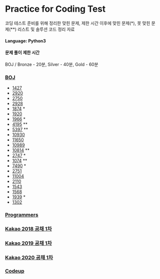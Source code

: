 # Practice for Coding Test
코딩 테스트 준비를 위해 정리한 맞힌 문제, 제한 시간 이후에 맞힌 문제\(\*\), 못 맞힌 문제(**) 리스트 및 솔루션 코드 정리 자료

#### Language: Python3

#### 문제 풀이 제한 시간
BOJ / Bronze - 20분, Silver - 40분, Gold - 60분

### [BOJ](https://www.acmicpc.net/)
- [1427](BOJ/1427.py)
- [2920](BOJ/2920.py)
- [2750](BOJ/2750.py)
- [2928](BOJ/2798.py)
- [1874](BOJ/1874.py) *
- [1920](BOJ/1920.py) 
- [1966](BOJ/1966.py) *
- [4195](BOJ/4195.py) **
- [5397](BOJ/5397.py) ** 
- [10930](BOJ/10930.py) 
- [11650](BOJ/11650.py)
- [10989](BOJ/10989.py)
- [10814](BOJ/10814.py) **
- [2747](BOJ/2747.py) *
- [1074](BOJ/1074.py) **
- [7490](BOJ/7490.py) *
- [2751](BOJ/2751.py) 
- [11004](BOJ11004.py)
- [2110](BOJ/2110.py)
- [1543](BOJ/1543.py)
- [1568](BOJ/1568.py)
- [1939](BOJ/1939.py) *
- [1302](BOJ/1302.py)

### [Programmers](https://programmers.co.kr/)

### [Kakao 2018 공채 1차](https://tech.kakao.com/2017/09/27/kakao-blind-recruitment-round-1/)

### [Kakao 2019 공채 1차](https://tech.kakao.com/2018/09/21/kakao-blind-recruitment-for2019-round-1/)

### [Kakao 2020 공채 1차](https://tech.kakao.com/2019/10/02/kakao-blind-recruitment-2020-round1/)

### [Codeup](https://codeup.kr/problemsetsol.php)
